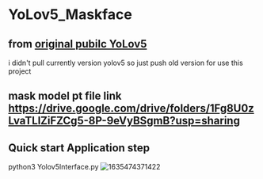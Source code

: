 # YoLov5_Maskface


## from [original pubilc YoLov5](https://github.com/ultralytics/yolov5) 

i didn't pull currently version yolov5 so just push old version for use this project 

## mask model pt file link https://drive.google.com/drive/folders/1Fg8U0zLvaTLlZiFZCg5-8P-9eVyBSgmB?usp=sharing



## Quick start Application step 
  python3 Yolov5Interface.py
![1635474371422](https://user-images.githubusercontent.com/45279761/139363747-b998d8e8-0133-409c-95a6-fcd03f48188e.jpg)
